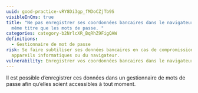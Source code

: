 ```yaml
---
uuid: good-practice-vRY8Di3gp_fMDoCZjTb9S
visibleInCms: true
title: "Ne pas enregistrer ses coordonnées bancaires dans le navigateur web au
  même titre que les mots de passe. "
categories: category-b2NrlcXR_BqRhZ9FigQAW
definitions:
  - Gestionnaire de mot de passe
risk: Se faire subtiliser ses données bancaires en cas de compromission de ses
  appareils informatiques ou du navigateur.
vulnerability: Enregistrer vos coordonnées bancaires dans le navigateur web.
---
```

Il est possible d’enregistrer ces données dans un gestionnaire de mots de passe afin qu’elles soient accessibles à tout moment.